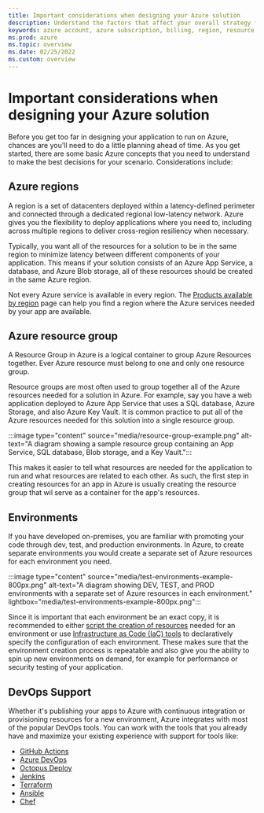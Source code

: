```yaml
---
title: Important considerations when designing your Azure solution
description: Understand the factors that affect your overall strategy for designing an Azure solution.
keywords: azure account, azure subscription, billing, region, resource groups
ms.prod: azure
ms.topic: overview
ms.date: 02/25/2022
ms.custom: overview
---
```


# Important considerations when designing your Azure solution

Before you get too far in designing your application to run on Azure, chances are you'll need to do a little planning ahead of time.  As you get started, there are some basic Azure concepts that you need to understand to make the best decisions for your scenario.  Considerations include:

## Azure regions

A region is a set of datacenters deployed within a latency-defined perimeter and connected through a dedicated regional low-latency network. Azure gives you the flexibility to deploy applications where you need to, including across multiple regions to deliver cross-region resiliency when necessary.

Typically, you want all of the resources for a solution to be in the same region to minimize latency between different components of your application.  This means if your solution consists of an Azure App Service, a database, and Azure Blob storage, all of these resources should be created in the same Azure region.

Not every Azure service is available in every region.  The [Products available by region](https://azure.microsoft.com/en-us/global-infrastructure/services/?products=all) page can help you find a region where the Azure services needed by your app are available.

## Azure resource group

A Resource Group in Azure is a logical container to group Azure Resources together.  Ever Azure resource must belong to one and only one resource group.

Resource groups are most often used to group together all of the Azure resources needed for a solution in Azure.  For example, say you have a web application deployed to Azure App Service that uses a SQL database, Azure Storage, and also Azure Key Vault.  It is common practice to put all of the Azure resources needed for this solution into a single resource group.  

:::image type="content" source="media/resource-group-example.png" alt-text="A diagram showing a sample resource group containing an App Service, SQL database, Blob storage, and a Key Vault.":::

This makes it easier to tell what resources are needed for the application to run and what resources are related to each other.  As such, the first step in creating resources for an app in Azure is usually creating the resource group that wil serve as a container for the app's resources.

## Environments

If you have developed on-premises, you are familiar with promoting your code through dev, test, and production environments. In Azure, to create separate environments you would create a separate set of Azure resources for each environment you need.  

:::image type="content" source="media/test-environments-example-800px.png" alt-text="A diagram showing DEV, TEST, and PROD environments with a separate set of Azure resources in each environment." lightbox="media/test-environments-example-800px.png":::

Since it is important that each environment be an exact copy, it is recommended to either [script the creation of resources](./azure-developer-create-resources#command-line-tools) needed for an environment or use [Infrastructure as Code (IaC) tools](./azure-developer-create-resources#infrastructure-as-code-tools) to declaratively specify the configuration of each environment.  These makes sure that the environment creation process is repeatable and also give you the ability to spin up new environments on demand, for example for performance or security testing of your application.

## DevOps Support

Whether it's publishing your apps to Azure with continuous integration or provisioning resources for a new environment, Azure integrates with most of the popular DevOps tools. You can work with the tools that you already have and maximize your existing experience with support for tools like:

- [GitHub Actions](/azure/developer/github/github-actions)
- [Azure DevOps](/azure/devops/?view=azure-devops)
- [Octopus Deploy](https://octopus.com/docs/infrastructure/deployment-targets/azure)
- [Jenkins](/azure/developer/jenkins/)
- [Terraform](/azure/developer/terraform/)
- [Ansible](/azure/developer/ansible/)
- [Chef](https://docs.chef.io/azure_portal)
